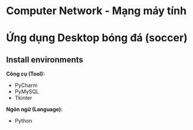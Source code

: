 # Computer Network - Mạng máy tính
# Ứng dụng Desktop bóng đá (soccer)

## Install environments
**Công cụ (Tool):**<br>
* PyCharm
* PyMySQL
* Tkinter

**Ngôn ngữ (Language):**<br>
* Python
